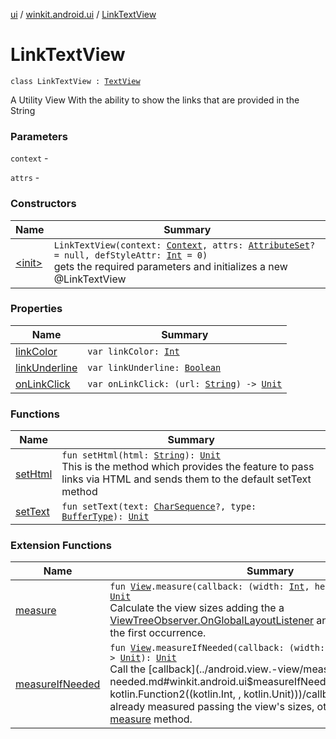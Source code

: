 [ui](../../index.md) / [winkit.android.ui](../index.md) / [LinkTextView](./index.md)

# LinkTextView

`class LinkTextView : `[`TextView`](https://developer.android.com/reference/android/widget/TextView.html)

A Utility View With the ability to show the links that
are provided in the String

### Parameters

`context` -

`attrs` -

### Constructors

| Name | Summary |
|---|---|
| [&lt;init&gt;](-init-.md) | `LinkTextView(context: `[`Context`](https://developer.android.com/reference/android/content/Context.html)`, attrs: `[`AttributeSet`](https://developer.android.com/reference/android/util/AttributeSet.html)`? = null, defStyleAttr: `[`Int`](https://kotlinlang.org/api/latest/jvm/stdlib/kotlin/-int/index.html)` = 0)`<br>gets the required parameters and initializes a new @LinkTextView |

### Properties

| Name | Summary |
|---|---|
| [linkColor](link-color.md) | `var linkColor: `[`Int`](https://kotlinlang.org/api/latest/jvm/stdlib/kotlin/-int/index.html) |
| [linkUnderline](link-underline.md) | `var linkUnderline: `[`Boolean`](https://kotlinlang.org/api/latest/jvm/stdlib/kotlin/-boolean/index.html) |
| [onLinkClick](on-link-click.md) | `var onLinkClick: (url: `[`String`](https://kotlinlang.org/api/latest/jvm/stdlib/kotlin/-string/index.html)`) -> `[`Unit`](https://kotlinlang.org/api/latest/jvm/stdlib/kotlin/-unit/index.html) |

### Functions

| Name | Summary |
|---|---|
| [setHtml](set-html.md) | `fun setHtml(html: `[`String`](https://kotlinlang.org/api/latest/jvm/stdlib/kotlin/-string/index.html)`): `[`Unit`](https://kotlinlang.org/api/latest/jvm/stdlib/kotlin/-unit/index.html)<br>This is the method which provides the feature to pass links via HTML and sends them to the default setText method |
| [setText](set-text.md) | `fun setText(text: `[`CharSequence`](https://kotlinlang.org/api/latest/jvm/stdlib/kotlin/-char-sequence/index.html)`?, type: `[`BufferType`](https://developer.android.com/reference/android/widget/TextView/BufferType.html)`): `[`Unit`](https://kotlinlang.org/api/latest/jvm/stdlib/kotlin/-unit/index.html) |

### Extension Functions

| Name | Summary |
|---|---|
| [measure](../android.view.-view/measure.md) | `fun `[`View`](https://developer.android.com/reference/android/view/View.html)`.measure(callback: (width: `[`Int`](https://kotlinlang.org/api/latest/jvm/stdlib/kotlin/-int/index.html)`, height: `[`Int`](https://kotlinlang.org/api/latest/jvm/stdlib/kotlin/-int/index.html)`) -> `[`Unit`](https://kotlinlang.org/api/latest/jvm/stdlib/kotlin/-unit/index.html)`): `[`Unit`](https://kotlinlang.org/api/latest/jvm/stdlib/kotlin/-unit/index.html)<br>Calculate the view sizes adding the a [ViewTreeObserver.OnGlobalLayoutListener](https://developer.android.com/reference/android/view/ViewTreeObserver/OnGlobalLayoutListener.html) and removing it after the first occurrence. |
| [measureIfNeeded](../android.view.-view/measure-if-needed.md) | `fun `[`View`](https://developer.android.com/reference/android/view/View.html)`.measureIfNeeded(callback: (width: `[`Int`](https://kotlinlang.org/api/latest/jvm/stdlib/kotlin/-int/index.html)`, height: `[`Int`](https://kotlinlang.org/api/latest/jvm/stdlib/kotlin/-int/index.html)`) -> `[`Unit`](https://kotlinlang.org/api/latest/jvm/stdlib/kotlin/-unit/index.html)`): `[`Unit`](https://kotlinlang.org/api/latest/jvm/stdlib/kotlin/-unit/index.html)<br>Call the [callback](../android.view.-view/measure-if-needed.md#winkit.android.ui$measureIfNeeded(android.view.View, kotlin.Function2((kotlin.Int, , kotlin.Unit)))/callback) if the view is already measured passing the view's sizes, otherwise call the [measure](../android.view.-view/measure.md) method. |
